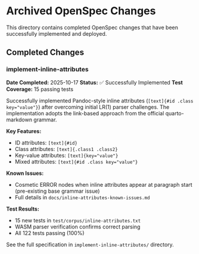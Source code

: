 # Archived OpenSpec Changes

This directory contains completed OpenSpec changes that have been successfully implemented and deployed.

## Completed Changes

### implement-inline-attributes

**Date Completed:** 2025-10-17
**Status:** ✅ Successfully Implemented
**Test Coverage:** 15 passing tests

Successfully implemented Pandoc-style inline attributes (`[text]{#id .class key="value"}`) after overcoming initial LR(1) parser challenges. The implementation adopts the link-based approach from the official quarto-markdown grammar.

**Key Features:**
- ID attributes: `[text]{#id}`
- Class attributes: `[text]{.class1 .class2}`
- Key-value attributes: `[text]{key="value"}`
- Mixed attributes: `[text]{#id .class key="value"}`

**Known Issues:**
- Cosmetic ERROR nodes when inline attributes appear at paragraph start (pre-existing base grammar issue)
- Full details in `docs/inline-attributes-known-issues.md`

**Test Results:**
- 15 new tests in `test/corpus/inline-attributes.txt`
- WASM parser verification confirms correct parsing
- All 122 tests passing (100%)

See the full specification in `implement-inline-attributes/` directory.
